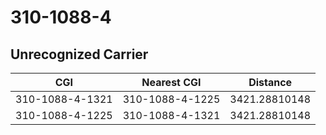 # 310-1088-4
## Unrecognized Carrier


| CGI | Nearest CGI | Distance |
|-----|-------------|----------|
| 310-1088-4-1321 | 310-1088-4-1225 | 3421.28810148 |
| 310-1088-4-1225 | 310-1088-4-1321 | 3421.28810148 |

